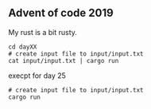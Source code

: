 ## Advent of code 2019

My rust is a bit rusty.

```
cd dayXX
# create input file to input/input.txt
cat input/input.txt | cargo run
```

execpt for day 25
```
# create input file to input/input.txt
cargo run
```